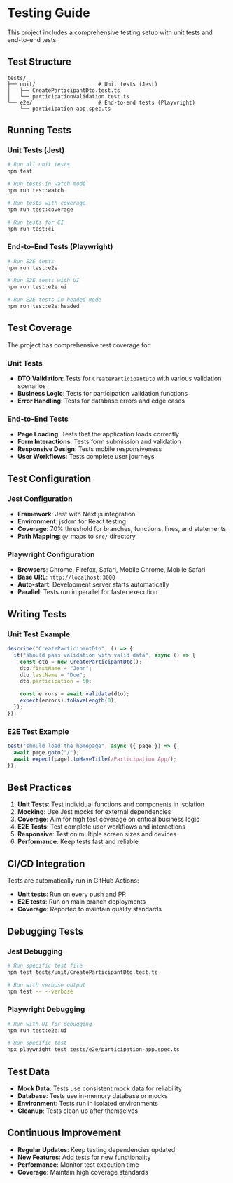 # Testing Guide

This project includes a comprehensive testing setup with unit tests and end-to-end tests.

## Test Structure

```
tests/
├── unit/                    # Unit tests (Jest)
│   ├── CreateParticipantDto.test.ts
│   └── participationValidation.test.ts
└── e2e/                     # End-to-end tests (Playwright)
    └── participation-app.spec.ts
```

## Running Tests

### Unit Tests (Jest)

```bash
# Run all unit tests
npm test

# Run tests in watch mode
npm run test:watch

# Run tests with coverage
npm run test:coverage

# Run tests for CI
npm run test:ci
```

### End-to-End Tests (Playwright)

```bash
# Run E2E tests
npm run test:e2e

# Run E2E tests with UI
npm run test:e2e:ui

# Run E2E tests in headed mode
npm run test:e2e:headed
```

## Test Coverage

The project has comprehensive test coverage for:

### Unit Tests

- **DTO Validation**: Tests for `CreateParticipantDto` with various validation scenarios
- **Business Logic**: Tests for participation validation functions
- **Error Handling**: Tests for database errors and edge cases

### End-to-End Tests

- **Page Loading**: Tests that the application loads correctly
- **Form Interactions**: Tests form submission and validation
- **Responsive Design**: Tests mobile responsiveness
- **User Workflows**: Tests complete user journeys

## Test Configuration

### Jest Configuration

- **Framework**: Jest with Next.js integration
- **Environment**: jsdom for React testing
- **Coverage**: 70% threshold for branches, functions, lines, and statements
- **Path Mapping**: `@/` maps to `src/` directory

### Playwright Configuration

- **Browsers**: Chrome, Firefox, Safari, Mobile Chrome, Mobile Safari
- **Base URL**: `http://localhost:3000`
- **Auto-start**: Development server starts automatically
- **Parallel**: Tests run in parallel for faster execution

## Writing Tests

### Unit Test Example

```typescript
describe("CreateParticipantDto", () => {
  it("should pass validation with valid data", async () => {
    const dto = new CreateParticipantDto();
    dto.firstName = "John";
    dto.lastName = "Doe";
    dto.participation = 50;

    const errors = await validate(dto);
    expect(errors).toHaveLength(0);
  });
});
```

### E2E Test Example

```typescript
test("should load the homepage", async ({ page }) => {
  await page.goto("/");
  await expect(page).toHaveTitle(/Participation App/);
});
```

## Best Practices

1. **Unit Tests**: Test individual functions and components in isolation
2. **Mocking**: Use Jest mocks for external dependencies
3. **Coverage**: Aim for high test coverage on critical business logic
4. **E2E Tests**: Test complete user workflows and interactions
5. **Responsive**: Test on multiple screen sizes and devices
6. **Performance**: Keep tests fast and reliable

## CI/CD Integration

Tests are automatically run in GitHub Actions:

- **Unit tests**: Run on every push and PR
- **E2E tests**: Run on main branch deployments
- **Coverage**: Reported to maintain quality standards

## Debugging Tests

### Jest Debugging

```bash
# Run specific test file
npm test tests/unit/CreateParticipantDto.test.ts

# Run with verbose output
npm test -- --verbose
```

### Playwright Debugging

```bash
# Run with UI for debugging
npm run test:e2e:ui

# Run specific test
npx playwright test tests/e2e/participation-app.spec.ts
```

## Test Data

- **Mock Data**: Tests use consistent mock data for reliability
- **Database**: Tests use in-memory database or mocks
- **Environment**: Tests run in isolated environments
- **Cleanup**: Tests clean up after themselves

## Continuous Improvement

- **Regular Updates**: Keep testing dependencies updated
- **New Features**: Add tests for new functionality
- **Performance**: Monitor test execution time
- **Coverage**: Maintain high coverage standards
